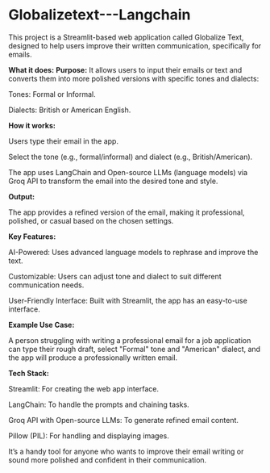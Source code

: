 # Globalizetext---Langchain
This project is a Streamlit-based web application called Globalize Text, designed to help users improve their written communication, specifically for emails.

**What it does:**
**Purpose:**
It allows users to input their emails or text and converts them into more polished versions with specific tones and dialects:

Tones: Formal or Informal.

Dialects: British or American English.

**How it works:**

Users type their email in the app.

Select the tone (e.g., formal/informal) and dialect (e.g., British/American).

The app uses LangChain and Open-source LLMs (language models) via Groq API to transform the email into the desired tone and style.

**Output:**

The app provides a refined version of the email, making it professional, polished, or casual based on the chosen settings.

**Key Features:**

AI-Powered: Uses advanced language models to rephrase and improve the text.

Customizable: Users can adjust tone and dialect to suit different communication needs.

User-Friendly Interface: Built with Streamlit, the app has an easy-to-use interface.

**Example Use Case:**

A person struggling with writing a professional email for a job application can type their rough draft, select "Formal" tone and "American" dialect, and the app will produce a professionally written email.

**Tech Stack:**

Streamlit: For creating the web app interface.

LangChain: To handle the prompts and chaining tasks.

Groq API with Open-source LLMs: To generate refined email content.

Pillow (PIL): For handling and displaying images.

It’s a handy tool for anyone who wants to improve their email writing or sound more polished and confident in their communication.
